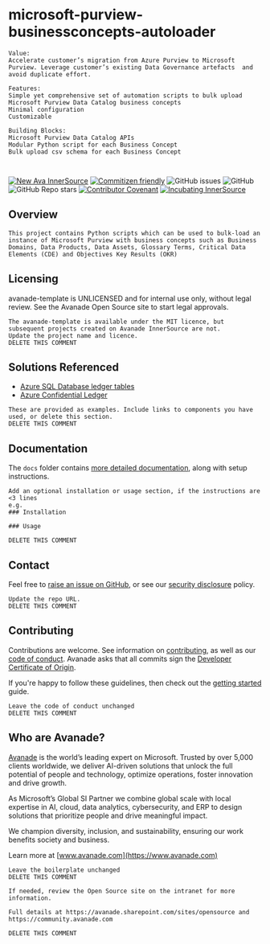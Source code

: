 # microsoft-purview-businessconcepts-autoloader

```
Value:
Accelerate customer’s migration from Azure Purview to Microsoft Purview. Leverage customer’s existing Data Governance artefacts  and avoid duplicate effort.

Features:
Simple yet comprehensive set of automation scripts to bulk upload Microsoft Purview Data Catalog business concepts
Minimal configuration
Customizable

Building Blocks:
Microsoft Purview Data Catalog APIs
Modular Python script for each Business Concept
Bulk upload csv schema for each Business Concept



```
[![New Ava InnerSource](https://img.shields.io/badge/New-Ava--InnerSource-%23DC4600?labelColor=%23e5e5e5)](https://avanade.github.io/maturity-model/)
[![Commitizen friendly](https://img.shields.io/badge/commitizen-friendly-brightgreen.svg)](http://commitizen.github.io/cz-cli/)
![GitHub issues](https://img.shields.io/github/issues/Avanade/avanade-template)
![GitHub](https://img.shields.io/github/license/Avanade/avanade-template)
![GitHub Repo stars](https://img.shields.io/github/stars/Avanade/avanade-template?style=social)
[![Contributor Covenant](https://img.shields.io/badge/Contributor%20Covenant-2.1-4baaaa.svg)](https://avanade.github.io/code-of-conduct/)
[![Incubating InnerSource](https://img.shields.io/badge/Incubating-Ava--Maturity-%23FF5800?labelColor=yellow)](https://avanade.github.io/maturity-model/)



## Overview

```
This project contains Python scripts which can be used to bulk-load an instance of Microsoft Purview with business concepts such as Business Domains, Data Products, Data Assets, Glossary Terms, Critical Data Elements (CDE) and Objectives Key Results (OKR)
```


## Licensing
avanade-template is UNLICENSED and for internal use only, without legal review. See the Avanade Open Source site to start legal approvals.
```
The avanade-template is available under the MIT licence, but subsequent projects created on Avanade InnerSource are not.
Update the project name and licence.
DELETE THIS COMMENT
```

## Solutions Referenced

- [Azure SQL Database ledger tables](https://docs.microsoft.com/en-us/azure/azure-sql/database/ledger-overview?WT.mc_id=AI-MVP-5004204)
- [Azure Confidential Ledger](https://docs.microsoft.com/en-gb/azure/confidential-ledger/?WT.mc_id=AI-MVP-5004204)


```
These are provided as examples. Include links to components you have used, or delete this section.
DELETE THIS COMMENT
```

## Documentation
The `docs` folder contains [more detailed documentation](./docs/start-here.md), along with setup instructions.

```
Add an optional installation or usage section, if the instructions are <3 lines
e.g.
### Installation

### Usage

DELETE THIS COMMENT
```

## Contact
Feel free to [raise an issue on GitHub](https://github.com/Avanade/avanade-template/issues), or see our [security disclosure](./SECURITY.md) policy.
```
Update the repo URL.
DELETE THIS COMMENT
```
## Contributing
Contributions are welcome. See information on [contributing](./CONTRIBUTING.md), as well as our [code of conduct](https://avanade.github.io/code-of-conduct/). Avanade asks that all commits sign the [Developer Certificate of Origin](https://developercertificate.org/).

If you're happy to follow these guidelines, then check out the [getting started](./docs/start-here.md) guide.

```
Leave the code of conduct unchanged
DELETE THIS COMMENT
```

## Who are Avanade?

[Avanade](https://www.avanade.com) is the world’s leading expert on Microsoft. Trusted by over 5,000 clients worldwide, we deliver AI-driven solutions that unlock the full potential of people and technology, optimize operations, foster innovation and drive growth.

As Microsoft’s Global SI Partner we combine global scale with local expertise in AI, cloud, data analytics, cybersecurity, and ERP to design solutions that prioritize people and drive meaningful impact.

We champion diversity, inclusion, and sustainability, ensuring our work benefits society and business.

Learn more at [www.avanade.com](https://www.avanade.com)
```
Leave the boilerplate unchanged
DELETE THIS COMMENT
```

```
If needed, review the Open Source site on the intranet for more information.

Full details at https://avanade.sharepoint.com/sites/opensource and https://community.avanade.com

DELETE THIS COMMENT
```
